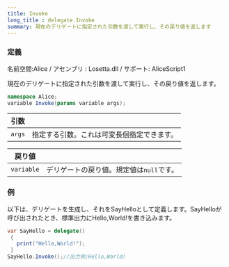 ```yaml
---
title: Invoke
long_title : delegate.Invoke
summary: 現在のデリゲートに指定された引数を渡して実行し、その戻り値を返します
---
```

### 定義
名前空間:Alice / アセンブリ : Losetta.dll / サポート: AliceScript1

現在のデリゲートに指定された引数を渡して実行し、その戻り値を返します。

```cs title="AliceScript"
namespace Alice;
variable Invoke(params variable args);
```

|引数| |
|-|-|
|`args`|指定する引数。これは可変長個指定できます。|

|戻り値| |
|-|-|
|`variable`|デリゲートの戻り値。規定値は`null`です。|

### 例
以下は、デリゲートを生成し、それをSayHelloとして定義します。SayHelloが呼び出されたとき、標準出力にHello,World!を書き込みます。

```cs title="AliceScript"
var SayHello = delegate()
 {
   print("Hello,World!");
 }
SayHello.Invoke();//出力例:Hello,World!
```

